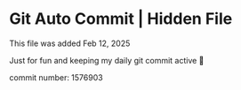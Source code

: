 # Git Auto Commit | Hidden File

This file was added Feb 12, 2025

Just for fun and keeping my daily git commit active 🤪

commit number: 1576903
